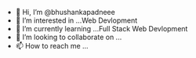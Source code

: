 - 👋 Hi, I’m @bhushankapadneee
- 👀 I’m interested in ...Web Devlopment
- 🌱 I’m currently learning ...Full Stack Web Devlopment
- 💞️ I’m looking to collaborate on ...
- 📫 How to reach me ...

<!---
bhushankapadneee/bhushankapadneee is a ✨ special ✨ repository because its `README.md` (this file) appears on your GitHub profile.
You can click the Preview link to take a look at your changes.
--->
